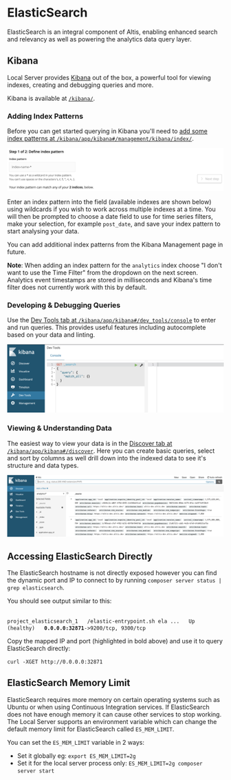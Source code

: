 # ElasticSearch

ElasticSearch is an integral component of Altis, enabling enhanced search and relevancy as well as powering the analytics data query layer.

## Kibana

Local Server provides [Kibana](https://www.elastic.co/products/kibana) out of the box, a powerful tool for viewing indexes, creating and debugging queries and more.

Kibana is available at [`/kibana/`](internal://site/kibana/).

### Adding Index Patterns

Before you can get started querying in Kibana you'll need to [add some index patterns at `/kibana/app/kibana#/management/kibana/index/`](internal://site/kibana/app/kibana#/management/kibana/index/).

![Kibana Index Patterns UI](./assets/kibana-index-patterns.png)

Enter an index pattern into the field (available indexes are shown below) using wildcards if you wish to work across multiple indexes at a time. You will then be prompted to choose a date field to use for time series filters, make your selection, for example `post_date`, and save your index pattern to start analysing your data.

You can add additional index patterns from the Kibana Management page in future.

**Note**: When adding an index pattern for the `analytics` index choose "I don't want to use the Time Filter" from the dropdown on the next screen. Analytics event timestamps are stored in milliseconds and Kibana's time filter does not currently work with this by default.

### Developing & Debugging Queries

Use the [Dev Tools tab at `/kibana/app/kibana#/dev_tools/console`](internal://site/kibana/app/kibana#/dev_tools/console) to enter and run queries. This provides useful features including autocomplete based on your data and linting.

![Kibana Dev Tools panel](./assets/kibana-dev-tools.png)

### Viewing & Understanding Data

The easiest way to view your data is in the [Discover tab at `/kibana/app/kibana#/discover`](internal://site/kibana/app/kibana#/discover). Here you can create basic queries, select and sort by columns as well drill down into the indexed data to see it's structure and data types.

![Kibana Discover panel](./assets/kibana-discover.png)


## Accessing ElasticSearch Directly

The ElasticSearch hostname is not directly exposed however you can find the dynamic port and IP to connect to by running `composer server status | grep elasticsearch`.

You should see output similar to this:

<pre><code>
project_elasticsearch_1   /elastic-entrypoint.sh ela ...   Up (healthy)   <strong>0.0.0.0:32871</strong>->9200/tcp, 9300/tcp
</code></pre>

Copy the mapped IP and port (highlighted in bold above) and use it to query ElasticSearch directly:

```
curl -XGET http://0.0.0.0:32871
```

## ElasticSearch Memory Limit

ElasticSearch requires more memory on certain operating systems such as Ubuntu or when using Continuous Integration services. If ElasticSearch does not have enough memory it can cause other services to stop working. The Local Server supports an environment variable which can change the default memory limit for ElasticSearch called `ES_MEM_LIMIT`. 

You can set the `ES_MEM_LIMIT` variable in 2 ways:

- Set it globally eg: `export ES_MEM_LIMIT=2g`
- Set it for the local server process only: `ES_MEM_LIMIT=2g composer server start`
